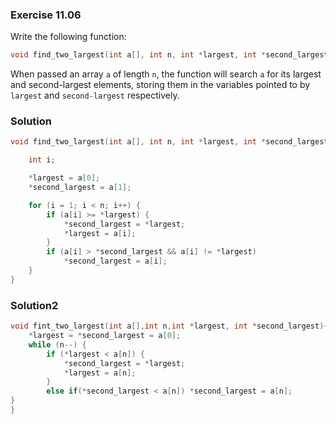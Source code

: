 ### Exercise 11.06
Write the following function:

```c
void find_two_largest(int a[], int n, int *largest, int *second_largest);
```

When passed an array `a` of length `n`, the function will search `a` for its
largest and second-largest elements, storing them in the variables pointed to by
`largest` and `second-largest` respectively.

### Solution

```c
void find_two_largest(int a[], int n, int *largest, int *second_largest) {

    int i;

    *largest = a[0];
    *second_largest = a[1];

    for (i = 1; i < n; i++) {
        if (a[i] >= *largest) {
            *second_largest = *largest;
            *largest = a[i];
        }
        if (a[i] > *second_largest && a[i] != *largest)
            *second_largest = a[i];
    }
}
```

### Solution2
```c
void fint_two_largest(int a[],int n,int *largest, int *second_largest){
    *largest = *second_largest = a[0];
    while (n--) {
        if (*largest < a[n]) {
            *second_largest = *largest;
            *largest = a[n];
        }
        else if(*second_largest < a[n]) *second_largest = a[n];
}
}
```
